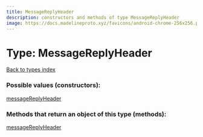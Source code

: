 ```yaml
---
title: MessageReplyHeader
description: constructors and methods of type MessageReplyHeader
image: https://docs.madelineproto.xyz/favicons/android-chrome-256x256.png
---
```

# Type: MessageReplyHeader
[Back to types index](index.md)



### Possible values (constructors):

[messageReplyHeader](../constructors/messageReplyHeader.md)  



### Methods that return an object of this type (methods):



[messageReplyHeader](../constructors/messageReplyHeader.md)  

